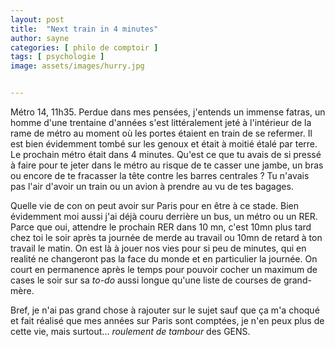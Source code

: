 ```yaml
---
layout: post
title:  "Next train in 4 minutes"
author: sayne
categories: [ philo de comptoir ]
tags: [ psychologie ]
image: assets/images/hurry.jpg


---
```


Métro 14, 11h35. Perdue dans mes pensées, j'entends un immense fatras, un homme d'une trentaine d'années s'est littéralement jeté à l'intérieur de la rame de métro au moment où les portes étaient en train de se refermer. Il est bien évidemment tombé sur les genoux et était à moitié étalé par terre. Le prochain métro était dans 4 minutes. Qu'est ce que tu avais de si pressé à faire pour te jeter dans le métro au risque de te casser une jambe, un bras ou encore de te fracasser la tête contre les barres centrales ? Tu n'avais pas l'air d'avoir un train ou un avion à prendre au vu de tes bagages. 

Quelle vie de con on peut avoir sur Paris pour en être à ce stade. Bien évidemment moi aussi j'ai déjà couru derrière un bus, un métro ou un RER. Parce que oui, attendre le prochain RER dans 10 mn, c'est 10mn plus tard chez toi le soir après ta journée de merde au travail ou 10mn de retard à ton travail le matin. On est là à jouer nos vies pour si peu de minutes, qui en realité ne changeront pas la face du monde et en particulier la journée. On court en permanence après le temps pour pouvoir cocher un maximum de cases le soir sur sa *to-do* aussi longue qu'une liste de courses de grand-mère. 

Bref, je n'ai pas grand chose à rajouter sur le sujet sauf que ça m'a choqué et fait réalisé que mes années sur Paris sont comptées, je n'en peux plus de cette vie, mais surtout... *roulement de tambour* des GENS.